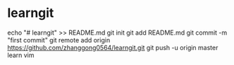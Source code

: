 # learngit
echo "# learngit" >> README.md
git init
git add README.md
git commit -m "first commit"
git remote add origin https://github.com/zhanggong0564/learngit.git
git push -u origin master
learn vim
